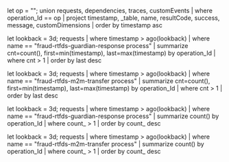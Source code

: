  let op = "<PASTE operation_Id>";
union requests, dependencies, traces, customEvents
| where operation_Id == op
| project timestamp, _table, name, resultCode, success, message, customDimensions
| order by timestamp asc



let lookback = 3d;
requests
| where timestamp > ago(lookback)
| where name == "fraud-rtfds-guardian-response process"
| summarize cnt=count(), first=min(timestamp), last=max(timestamp) by operation_Id
| where cnt > 1
| order by last desc


let lookback = 3d;
requests
| where timestamp > ago(lookback)
| where name == "fraud-rtfds-m2m-transfer process"
| summarize cnt=count(), first=min(timestamp), last=max(timestamp) by operation_Id
| where cnt > 1
| order by last desc



let lookback = 3d;
requests
| where timestamp > ago(lookback)
| where name == "fraud-rtfds-guardian-response process"
| summarize count() by operation_Id
| where count_ > 1
| order by count_ desc


let lookback = 3d;
requests
| where timestamp > ago(lookback)
| where name == "fraud-rtfds-m2m-transfer process"
| summarize count() by operation_Id
| where count_ > 1
| order by count_ desc